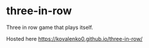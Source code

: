 # three-in-row

Three in row game that plays itself.

Hosted here https://kovalenko0.github.io/three-in-row/
